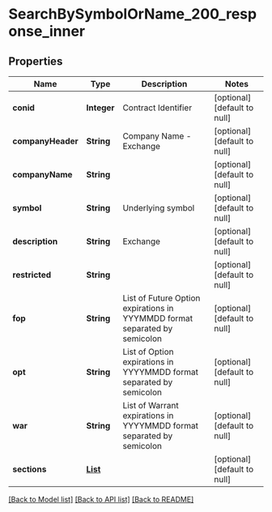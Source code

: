# SearchBySymbolOrName_200_response_inner
## Properties

| Name | Type | Description | Notes |
|------------ | ------------- | ------------- | -------------|
| **conid** | **Integer** | Contract Identifier | [optional] [default to null] |
| **companyHeader** | **String** | Company Name - Exchange | [optional] [default to null] |
| **companyName** | **String** |  | [optional] [default to null] |
| **symbol** | **String** | Underlying symbol | [optional] [default to null] |
| **description** | **String** | Exchange | [optional] [default to null] |
| **restricted** | **String** |  | [optional] [default to null] |
| **fop** | **String** | List of Future Option expirations in YYYMMDD format separated by semicolon | [optional] [default to null] |
| **opt** | **String** | List of Option expirations in YYYYMMDD format separated by semicolon | [optional] [default to null] |
| **war** | **String** | List of Warrant expirations in YYYYMMDD format separated by semicolon | [optional] [default to null] |
| **sections** | [**List**](SearchBySymbolOrName_200_response_inner_sections_inner.md) |  | [optional] [default to null] |

[[Back to Model list]](../README.md#documentation-for-models) [[Back to API list]](../README.md#documentation-for-api-endpoints) [[Back to README]](../README.md)

